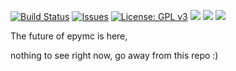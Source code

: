 
[![Build Status](https://travis-ci.org/DaveMDS/nepymc.svg?branch=master)](https://travis-ci.org/DaveMDS/nepymc)
[![Issues](http://img.shields.io/github/issues/DaveMDS/nepymc.svg?style=flat)](https://github.com/DaveMDS/nepymc/issues)
[![License: GPL v3](https://img.shields.io/badge/License-GPLv3-blue.svg?style=flat)](https://www.gnu.org/licenses/gpl-3.0)
![](https://img.shields.io/github/languages/code-size/davemds/nepymc.svg?style=flat)
![](https://img.shields.io/github/release/davemds/neymc.svg?style=flat)
![](https://img.shields.io/pypi/pyversions/nepymc.svg?style=flat)

The future of epymc is here,

nothing to see right now, go away from this repo :)
